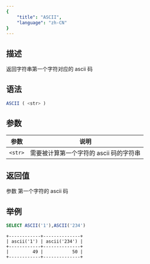 ```yaml
---
{
    "title": "ASCII",
    "language": "zh-CN"
}
---
```


## 描述

返回字符串第一个字符对应的 ascii 码

## 语法

```sql
ASCII ( <str> )
```

## 参数

| 参数 | 说明                      |
|---------|-----------------------------|
| `<str>` | 需要被计算第一个字符的 ascii 码的字符串 |

## 返回值

参数 <str> 第一个字符的 ascii 码 

## 举例

```sql
SELECT ASCII('1'),ASCII('234')
```

```text
+------------+--------------+
| ascii('1') | ascii('234') |
+------------+--------------+
|         49 |           50 |
+------------+--------------+
```